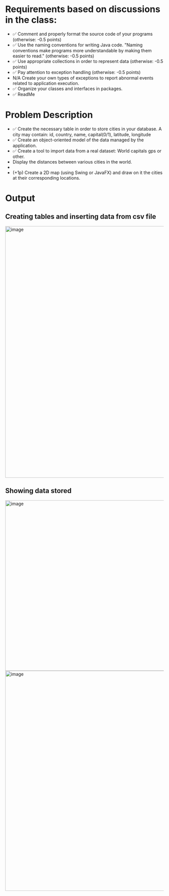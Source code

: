# Requirements based on discussions in the class:

- ✅ Comment and properly format the source code of your programs (otherwise: -0.5 points)
- ✅ Use the naming conventions for writing Java code. "Naming conventions make programs more understandable by making them
  easier to read." (otherwise: -0.5 points)
- ✅ Use appropriate collections in order to represent data (otherwise: -0.5 points)
- ✅ Pay attention to exception handling (otherwise: -0.5 points)
- N/A Create your own types of exceptions to report abnormal events related to application execution.
- ✅ Organize your classes and interfaces in packages.
- ✅ ReadMe

# Problem Description

- ✅ Create the necessary table in order to store cities in your database. A city may contain: id, country, name, capital(0/1), latitude, longitude
- ✅ Create an object-oriented model of the data managed by the application.
- ✅ Create a tool to import data from a real dataset: World capitals gps or other.
- Display the distances between various cities in the world.
-
- (+1p) Create a 2D map (using Swing or JavaFX) and draw on it the cities at their corresponding locations.

# Output

## Creating tables and inserting data from csv file
<img width="800" alt="image" src="https://user-images.githubusercontent.com/61457770/165341831-3eee5f1d-c6d8-4455-a8b7-01d1b60dbe0c.png">

## Showing data stored

<img width="542" alt="image" src="https://user-images.githubusercontent.com/61457770/165341980-cdba004c-cd49-4a4c-a0e9-a4d98fb712aa.png">

<img width="700" alt="image" src="https://user-images.githubusercontent.com/61457770/165342043-a735469f-c645-470a-9163-5feb7465a323.png">
